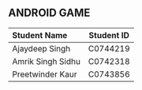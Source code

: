 ## ANDROID GAME

| Student Name | Student ID |
| :------------ |:---------------:|
| Ajaydeep Singh      | C0744219 |
| Amrik Singh Sidhu        | C0742318        |
| Preetwinder Kaur      | C0743856        |
